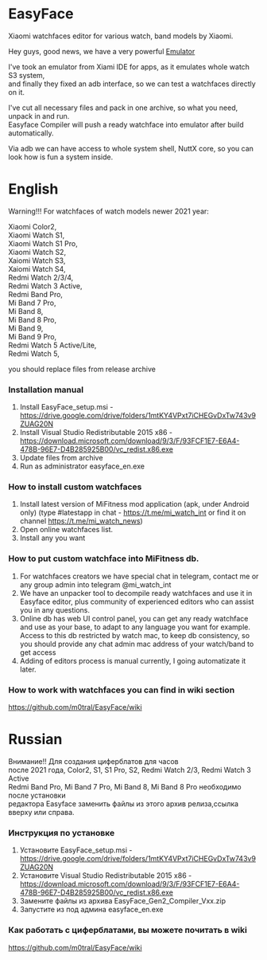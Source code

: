 # EasyFace
Xiaomi watchfaces editor for various watch, band models by Xiaomi.  

Hey guys, good news, we have a very powerful [Emulator](https://github.com/m0tral/MiWatchEmulator)  

I've took an emulator from Xiami IDE for apps, as it emulates whole watch S3 system,  
and finally they fixed an adb interface, so we can test a watchfaces directly on it.  

I've cut all necessary files and pack in one archive, so what you need, unpack in and run.  
Easyface Compiler will push a ready watchface into emulator after build automatically.  

Via adb we can have access to whole system shell, NuttX core, so you can look how is fun a system inside.  

# English

Warning!!! For watchfaces of watch models newer 2021 year:  

Xiaomi Color2,  
Xiaomi Watch S1,  
Xiaomi Watch S1 Pro,  
Xiaomi Watch S2,  
Xaiomi Watch S3,   
Xaiomi Watch S4,  
Redmi Watch 2/3/4,  
Redmi Watch 3 Active,  
Redmi Band Pro,  
Mi Band 7 Pro,    
Mi Band 8,  
Mi Band 8 Pro,  
Mi Band 9,    
Mi Band 9 Pro,  
Redmi Watch 5 Active/Lite,  
Redmi Watch 5,
   
you should replace files from release archive  

### Installation manual
1. Install EasyFace_setup.msi - https://drive.google.com/drive/folders/1mtKY4VPxt7iCHEGvDxTw743v9ZUAG20N
2. Install Visual Studio Redistributable 2015 x86 - https://download.microsoft.com/download/9/3/F/93FCF1E7-E6A4-478B-96E7-D4B285925B00/vc_redist.x86.exe
3. Update files from archive
4. Run as administrator easyface_en.exe

### How to install custom watchfaces
1. Install latest version of MiFitness mod application (apk, under Android only)
(type #latestapp in chat - https://t.me/mi_watch_int or find it on channel https://t.me/mi_watch_news)
2. Open online watchfaces list.
3. Install any you want

### How to put custom watchface into MiFitness db.
1. For watchfaces creators we have special chat in telegram, contact me or any group admin into telegram @mi_watch_int
2. We have an unpacker tool to decompile ready watchfaces and use it in Easyface editor, plus community of experienced editors who can assist you in any questions.
3. Online db has web UI control panel, you can get any ready watchface and use as your base, to adapt to any language you want for example.
   Access to this db restricted by watch mac, to keep db consistency, so you should provide any chat admin mac address of your watch/band to get access
4. Adding of editors process is manual currently, I going automatizate it later.

### How to work with watchfaces you can find in wiki section
https://github.com/m0tral/EasyFace/wiki

# Russian

Внимание!! Для создания циферблатов для часов  
после 2021 года, Color2, S1, S1 Pro, S2, Redmi Watch 2/3, Redmi Watch 3 Active  
Redmi Band Pro, Mi Band 7 Pro, Mi Band 8, Mi Band 8 Pro необходимо после установки  
редактора Easyface заменить файлы из этого архив релиза,ссылка вверху или справа. 

### Инструкция по установке
1. Установите EasyFace_setup.msi - https://drive.google.com/drive/folders/1mtKY4VPxt7iCHEGvDxTw743v9ZUAG20N
2. Установите Visual Studio Redistributable 2015 x86 - https://download.microsoft.com/download/9/3/F/93FCF1E7-E6A4-478B-96E7-D4B285925B00/vc_redist.x86.exe
3. Замените файлы из архива EasyFace_Gen2_Compiler_Vxx.zip
4. Запустите из под админа easyface_en.exe

### Как работать с циферблатами, вы можете почитать в wiki
https://github.com/m0tral/EasyFace/wiki
